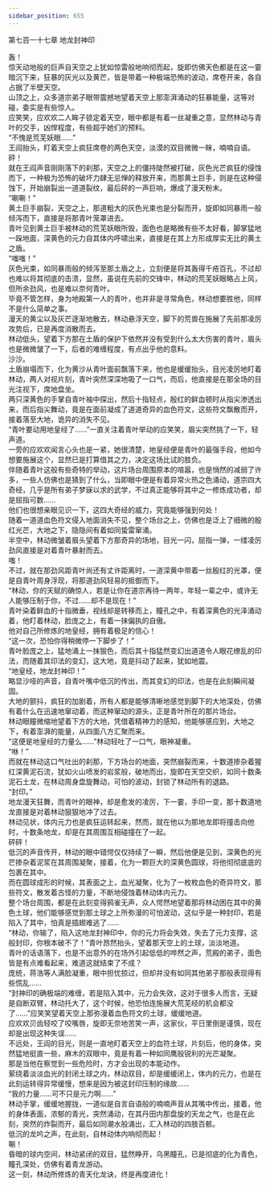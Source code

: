 ```yaml
---
sidebar_position: 655
---
```

 第七百一十七章 地龙封神印


轰！  
惊天动地般的巨声自天空之上犹如惊雷般地响彻而起，旋即仿佛天色都是在这一霎暗沉下来，狂暴的灰光以及黄芒，皆是带着一种极端恐怖的波动，席卷开来，各自占据了半壁天空。  
山顶之上，众多道宗弟子眼带震撼地望着天空上那澎湃涌动的狂暴能量，这等对碰，委实是有些惊人。  
应笑笑，应欢欢二人眸子锁定着天空，眼中都是有着一丝凝重之意，显然林动与青叶的交手，凶悍程度，有些超乎她们的预料。  
“不愧是荒芜妖眼……”  
王阎抬头，盯着天空上疯狂席卷的两色天空，淡漠的双目微微一眯，喃喃自语。  
砰！  
就在王阎声音刚刚落下的刹那，天空之上的僵持陡然被打破，灰色光芒疯狂的侵蚀而下，一种极为恐怖的破坏力肆无忌惮的释放开来，而那黄土巨手，则是在这种侵蚀下，开始崩裂出一道道裂纹，最后砰的一声巨响，爆成了漫天粉末。  
“唰唰！”  
黄土巨手崩裂，天空之上，那道粗大的灰色光束也是分裂而开，旋即如同暴雨一般倾泻而下，直接是将那青叶笼罩进去。  
青叶见到黄土巨手被林动的荒芜妖眼所毁，面色也是略微有些不太好看，脚掌猛地一跺地面，深黄色的元力自其体内呼啸出来，直接是在其上方形成厚实无比的黄土之盾。  
“嗤嗤！”  
灰色光束，如同暴雨般的倾泻至那土盾之上，立刻便是将其轰得千疮百孔，不过却也难以将其彻底的击溃，显然，虽说在先前的交锋中，林动的荒芜妖眼略占上风，但所余劲风，也是难以奈何青叶。  
毕竟不管怎样，身为地殿第一人的青叶，也并非是寻常角色，林动想要胜他，同样不是什么简单之事。  
漫天的黄尘以及灰芒逐渐地散去，林动悬浮天空，脚下的荒兽在施展了先前那凌厉攻势后，已是再度消散而去。  
林动低头，望着下方那在土盾的保护下依然并没有受到什么太大伤害的青叶，眉头也是微微皱了一下，后者的难缠程度，有点出乎他的意料。  
沙沙。  
土盾崩塌而下，化为黄沙从青叶面前飘落下来，他也是缓缓抬头，目光凌厉地盯着林动，两人对视片刻，青叶突然深深地吸了一口气，而后，他直接是在那全场的目光注视下，席地盘坐。  
两只深黄色的手掌自青叶袖中探出，然后十指轻点，殷红的鲜血顿时从指尖渗透出来，而后指尖舞动，竟是在面前凝成了道道奇异的血色符文，这些符文飘散而开，接着落至大地，诡异的消失不见。  
“青叶要动用地皇经了……”一直关注着青叶举动的应笑笑，眉尖突然挑了一下，轻声道。  
一旁的应欢欢闻言心头也是一紧，她很清楚，地皇经便是青叶的最强手段，他如今想要施展这个，显然已是打算借其之力，决定这场比试的胜负。  
伴随着青叶这般有些奇特的举动，这片场台周围原本的喧嚣，也是悄然的减弱了许多，一些人仿佛也是猜到了什么，当即眼中便是有着异常火热之色涌动，道宗四大奇经，几乎是所有弟子梦寐以求的武学，不过真正能够将其中之一修炼成功者，却是屈指可数……  
他们也很想亲眼见识一下，这四大奇经的威力，究竟能够强到何处！  
随着一道道血色符文侵入地面消失不见，整个场台之上，仿佛也是泛上了细微的殷红光芒，大地之下，隐隐间有着如同蛰雷窜涌。  
半空中，林动微皱着眉头望着下方那奇异的场地，目光一闪，屈指一弹，一缕凌厉劲风直接是对着青叶暴射而去。  
嗤！  
不过，就在那劲风距青叶尚还有丈许距离时，一道深黄中带着一丝殷红的光罩，便是自青叶周身浮现，将那道劲风轻易的抵御而下。  
“林动，你的天赋的确惊人，若是让你在道宗再待一两年，年轻一辈之中，或许无人能够压制于你，不过……却不是现在！”  
青叶染着鲜血的十指微垂，视线却是转移而上，瞳孔之中，有着深黄色的光泽涌动着，他盯着林动，脸庞之上，有着一抹偏执的自傲。  
他对自己所修炼的地皇经，拥有着极足的信心！  
“这一次，恐怕你得稍微停一下脚步了！”  
青叶脸庞之上，猛地涌上一抹狠色，而后其十指猛然变幻出道道令人眼花缭乱的印法，而随着其印法的变幻，这大地，竟是抖动了起来，犹如地震。  
“地皇经，地龙封神印！”  
略显沙哑的声音，自青叶嘴中低沉的传出，而其变幻的印法，也是在此刻瞬间凝固。  
大地的颤抖，疯狂的加剧着，所有人都是能够清晰地感觉到脚下的大地深处，仿佛有着什么在迅速地窜动着，而这种窜动的源头，正是青叶所在的那片场台。  
林动眼瞳微缩地望着下方的大地，凭借着精神力的感知，他能够感应到，大地之下，有着澎湃的能量，从四面八方汇聚而来。  
“这便是地皇经的力量么……”林动轻吐了一口气，眼神凝重。  
“咻！”  
而就在林动这口气吐出的刹那，下方场台的地面，突然崩裂而来，十数道掺杂着猩红深黄泥石流，犹如火山喷发的岩浆般，破地而出，旋即在天空交织，如同十数条泥石土龙，在林动周身盘旋舞动，可怕的波动，封锁了林动所有的退路。  
“封印。”  
地龙漫天狂舞，而青叶的眼神，却是愈发的凌厉，下一霎，手印一变，那十数道地龙直接是对着林动狠狠地冲了过去。  
林动见状，体内元力也是疯狂运转起来，然而，就在他以为那地龙即将撞击向他时，十数条地龙，却是在其周围互相碰撞在了一起。  
砰砰！  
低沉的声音传开，林动的眼中错愕仅仅持续了一瞬，然后他便是见到，深黄色的光芒掺杂着泥浆在其周围凝聚，接着，化为一颗巨大的深黄色圆球，将他彻彻底底的包裹在其中。  
而在圆球成形的时候，其表面之上，血光凝聚，化为了一枚枚血色的奇异符文，那些符文，散发着古怪的力量，不断地侵蚀着林动体内元力。  
整个场台周围，都是在此刻变得鸦雀无声，众人愕然地望着那将林动困在其中的黄色土球，他们能够感觉到那土球之上所弥漫的可怕波动，这似乎是一种封印，若是陷入了其中，怕真是插翅难逃了……  
“林动，你输了，陷入这地龙封神印中，你的元力将会失效，失去了元力支撑，这般封印，你根本破不了！”青叶昂然抬头，望着那天空上的土球，淡淡地道。  
青叶的话语落下，也是不出意外的在场外引起低低的哗然之声，荒殿的弟子，面色皆是有点难看起来，难道这就结束了不成？  
庞统，蒋浩等人满脸凝重，眼中担忧掠过，但却并没有如同其他弟子那般表现得有些慌乱……  
“封神印的确极端的难缠，若是陷入其中，元力会失效，这对于很多人而言，无疑是自断双臂，林动托大了，这个时候，他恐怕连施展大荒芜经的机会都没了……”应笑笑望着天空上那弥漫着血色符文的土球，缓缓地道。  
应欢欢贝齿轻咬了咬嘴唇，旋即无奈地苦笑一声，这家伙，平日里倒是谨慎，现在却是出现这种失误……  
不远处，王阎的目光，则是一直地盯着天空上的血符土球，片刻后，他的身体，突然猛地挺直一些，麻木的双眼中，竟是有着一种如同鹰般锐利的光芒凝聚。  
那是当他在察觉到一些危险时，方才会出现的本能动作。  
萦绕着淡淡血光的封闭土球之内，林动双目，却是缓缓闭上，体内的元力，也是在此刻运转得异常缓慢，想来是因为被这封印压制的缘故……  
“我的力量……可不只是元力啊……”  
林动手掌，缓缓地握拢，一道似是自言自语般的喃喃声音从其嘴中传出，接着，他的身体表面，浓郁的青光，突然涌动，在其丹田内那盘旋的天龙之气，也是在此刻，突然的炸裂而开，最后如同潮水般涌出，汇入林动的四肢百骸。  
低沉的龙吟之声，在此刻，自林动体内响彻而起！  
唰！  
昏暗的球内空间，林动紧闭的双目，猛然睁开，乌黑瞳孔，已是彻底的化为青色，瞳孔深处，仿佛有着青龙游动。  
这一刻，林动所修炼的青天化龙诀，终是再度进化！  
  
  
